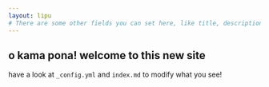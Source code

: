 ```yaml
---
layout: lipu
# There are some other fields you can set here, like title, description, icon, image and color. They control what the page displays as the tab title, as well as how it appears in discord embeds
---
```


## o kama pona! welcome to this new site
have a look at `_config.yml` and `index.md` to modify what you see!
